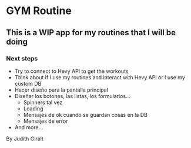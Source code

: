 # GYM Routine
## This is a WIP app for my routines that I will be doing

### Next steps
- Try to connect to Hevy API to get the workouts
- Think about if I use my routines and interact with Hevy API or I use my custom DB
- Hacer diseño para la pantalla principal 
- Diseñar los botones, las listas, los formularios... 
  - Spinners tal vez
  - Loading
  - Mensajes de ok cuando se guardan cosas en la DB
  - Mensajes de error
- And more...

By Judith Giralt
